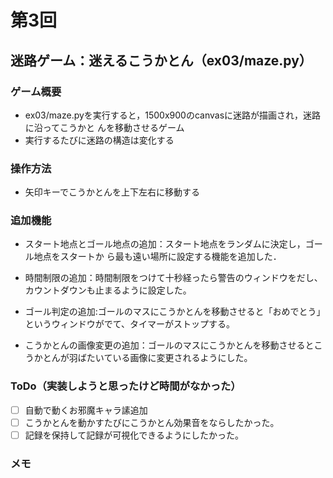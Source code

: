 # 第3回
## 迷路ゲーム：迷えるこうかとん（ex03/maze.py）
### ゲーム概要
- ex03/maze.pyを実行すると，1500x900のcanvasに迷路が描画され，迷路に沿ってこうかと
んを移動させるゲーム
- 実行するたびに迷路の構造は変化する
### 操作方法
- 矢印キーでこうかとんを上下左右に移動する
### 追加機能
- スタート地点とゴール地点の追加：スタート地点をランダムに決定し，ゴール地点をスタートか
ら最も遠い場所に設定する機能を追加した．

- 時間制限の追加：時間制限をつけて十秒経ったら警告のウィンドウをだし、カウントダウンも止まるように設定した。

- ゴール判定の追加:ゴールのマスにこうかとんを移動させると「おめでとう」というウィンドウがでて、タイマーがストップする。

- こうかとんの画像変更の追加：ゴールのマスにこうかとんを移動させるとこうかとんが羽ばたいている画像に変更されるようにした。

### ToDo（実装しようと思ったけど時間がなかった）
- [ ] 自動で動くお邪魔キャラ䛾追加
- [ ] こうかとんを動かすたびにこうかとん効果音をならしたかった。
- [ ] 記録を保持して記録が可視化できるようにしたかった。
### メモ